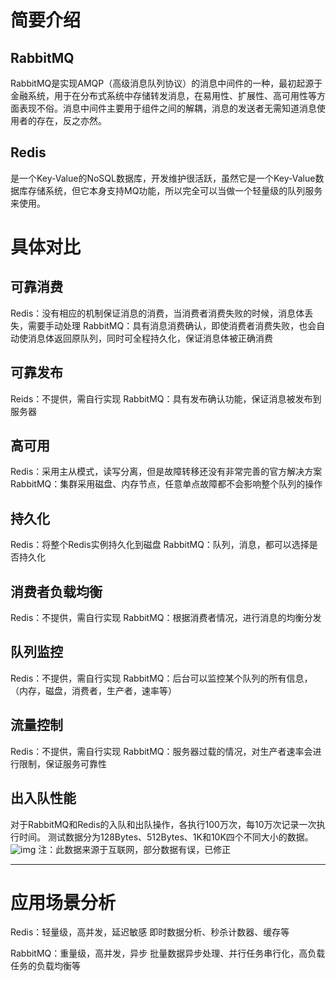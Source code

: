 # 简要介绍

 

## RabbitMQ

RabbitMQ是实现AMQP（高级消息队列协议）的消息中间件的一种，最初起源于金融系统，用于在分布式系统中存储转发消息，在易用性、扩展性、高可用性等方面表现不俗。消息中间件主要用于组件之间的解耦，消息的发送者无需知道消息使用者的存在，反之亦然。

## Redis

是一个Key-Value的NoSQL数据库，开发维护很活跃，虽然它是一个Key-Value数据库存储系统，但它本身支持MQ功能，所以完全可以当做一个轻量级的队列服务来使用。



# 具体对比



 

## 可靠消费

Redis：没有相应的机制保证消息的消费，当消费者消费失败的时候，消息体丢失，需要手动处理
RabbitMQ：具有消息消费确认，即使消费者消费失败，也会自动使消息体返回原队列，同时可全程持久化，保证消息体被正确消费

## 可靠发布

Reids：不提供，需自行实现
RabbitMQ：具有发布确认功能，保证消息被发布到服务器

## 高可用

Redis：采用主从模式，读写分离，但是故障转移还没有非常完善的官方解决方案
RabbitMQ：集群采用磁盘、内存节点，任意单点故障都不会影响整个队列的操作

## 持久化

Redis：将整个Redis实例持久化到磁盘
RabbitMQ：队列，消息，都可以选择是否持久化

## 消费者负载均衡

Redis：不提供，需自行实现
RabbitMQ：根据消费者情况，进行消息的均衡分发

## 队列监控

Redis：不提供，需自行实现
RabbitMQ：后台可以监控某个队列的所有信息，（内存，磁盘，消费者，生产者，速率等）

## 流量控制

Redis：不提供，需自行实现
RabbitMQ：服务器过载的情况，对生产者速率会进行限制，保证服务可靠性

## 出入队性能

对于RabbitMQ和Redis的入队和出队操作，各执行100万次，每10万次记录一次执行时间。
测试数据分为128Bytes、512Bytes、1K和10K四个不同大小的数据。
![img](http://images.cnitblog.com/i/452671/201407/021448393248578.png)
注：此数据来源于互联网，部分数据有误，已修正

------

# 应用场景分析

Redis：轻量级，高并发，延迟敏感
即时数据分析、秒杀计数器、缓存等

RabbitMQ：重量级，高并发，异步
批量数据异步处理、并行任务串行化，高负载任务的负载均衡等